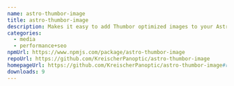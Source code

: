 ```yaml
---
name: astro-thumbor-image
title: astro-thumbor-image
description: Makes it easy to add Thumbor optimized images to your Astro app.
categories:
  - media
  - performance+seo
npmUrl: https://www.npmjs.com/package/astro-thumbor-image
repoUrl: https://github.com/KreischerPanoptic/astro-thumbor-image
homepageUrl: https://github.com/KreischerPanoptic/astro-thumbor-image#readme
downloads: 9
---
```

